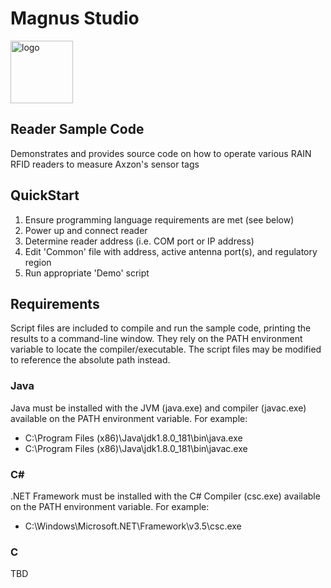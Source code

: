 # Magnus Studio

<img alt="logo" src="https://www.axzon.com/assets/images/logo-blanco-y-rojo-9-545x229.png" height="100px" />

## Reader Sample Code
Demonstrates and provides source code on how to operate various RAIN RFID readers to measure Axzon's sensor tags

## QuickStart
1) Ensure programming language requirements are met (see below)
2) Power up and connect reader
3) Determine reader address (i.e. COM port or IP address)
4) Edit 'Common' file with address, active antenna port(s), and regulatory region
5) Run appropriate 'Demo' script

## Requirements
Script files are included to compile and run the sample code, printing the results to a command-line window. They rely on the PATH environment variable to locate the compiler/executable. The script files may be modified to reference the absolute path instead.
### Java
Java must be installed with the JVM (java.exe) and compiler (javac.exe) available on the PATH environment variable. For example:
- C:\Program Files (x86)\Java\jdk1.8.0_181\bin\java.exe
- C:\Program Files (x86)\Java\jdk1.8.0_181\bin\javac.exe
### C#
.NET Framework must be installed with the C# Compiler (csc.exe) available on the PATH environment variable. For example:
- C:\Windows\Microsoft.NET\Framework\v3.5\csc.exe
### C
TBD

